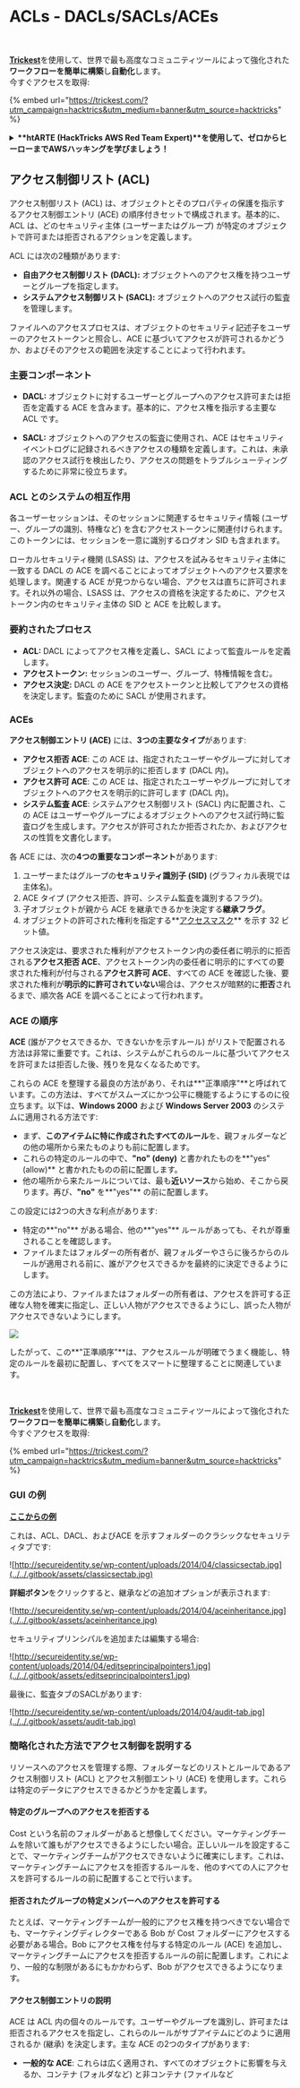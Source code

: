 # ACLs - DACLs/SACLs/ACEs

<figure><img src="../../.gitbook/assets/image (3) (1) (1) (1) (1).png" alt=""><figcaption></figcaption></figure>

\
[**Trickest**](https://trickest.com/?utm\_campaign=hacktrics\&utm\_medium=banner\&utm\_source=hacktricks)を使用して、世界で最も高度なコミュニティツールによって強化された**ワークフローを簡単に構築**し**自動化**します。\
今すぐアクセスを取得:

{% embed url="https://trickest.com/?utm_campaign=hacktrics&utm_medium=banner&utm_source=hacktricks" %}

<details>

<summary><strong>**htARTE (HackTricks AWS Red Team Expert)**を使用して、ゼロからヒーローまでAWSハッキングを学びましょう！</strong></summary>

HackTricksをサポートする他の方法:

* **HackTricksで企業を宣伝**したい場合や**HackTricksをPDFでダウンロード**したい場合は、[**SUBSCRIPTION PLANS**](https://github.com/sponsors/carlospolop)をチェックしてください！
* [**公式PEASS＆HackTricksグッズ**](https://peass.creator-spring.com)を入手
* [**The PEASS Family**](https://opensea.io/collection/the-peass-family)を発見し、独占的な[**NFTs**](https://opensea.io/collection/the-peass-family)のコレクションを見る
* **💬 [Discordグループ](https://discord.gg/hRep4RUj7f)**に参加するか、[**telegramグループ**](https://t.me/peass)に参加するか、**Twitter** 🐦 [**@carlospolopm**](https://twitter.com/hacktricks_live)**をフォロー**する
* **HackTricks**と**HackTricks Cloud**のgithubリポジトリにPRを提出して、**ハッキングトリックを共有**します。

</details>

## **アクセス制御リスト (ACL)**

アクセス制御リスト (ACL) は、オブジェクトとそのプロパティの保護を指示するアクセス制御エントリ (ACE) の順序付きセットで構成されます。基本的に、ACL は、どのセキュリティ主体 (ユーザーまたはグループ) が特定のオブジェクトで許可または拒否されるアクションを定義します。

ACL には次の2種類があります:

- **自由アクセス制御リスト (DACL):** オブジェクトへのアクセス権を持つユーザーとグループを指定します。
- **システムアクセス制御リスト (SACL):** オブジェクトへのアクセス試行の監査を管理します。

ファイルへのアクセスプロセスは、オブジェクトのセキュリティ記述子をユーザーのアクセストークンと照合し、ACE に基づいてアクセスが許可されるかどうか、およびそのアクセスの範囲を決定することによって行われます。

### **主要コンポーネント**

- **DACL:** オブジェクトに対するユーザーとグループへのアクセス許可または拒否を定義する ACE を含みます。基本的に、アクセス権を指示する主要な ACL です。

- **SACL:** オブジェクトへのアクセスの監査に使用され、ACE はセキュリティイベントログに記録されるべきアクセスの種類を定義します。これは、未承認のアクセス試行を検出したり、アクセスの問題をトラブルシューティングするために非常に役立ちます。

### **ACL とのシステムの相互作用**

各ユーザーセッションは、そのセッションに関連するセキュリティ情報 (ユーザー、グループの識別、特権など) を含むアクセストークンに関連付けられます。このトークンには、セッションを一意に識別するログオン SID も含まれます。

ローカルセキュリティ機関 (LSASS) は、アクセスを試みるセキュリティ主体に一致する DACL の ACE を調べることによってオブジェクトへのアクセス要求を処理します。関連する ACE が見つからない場合、アクセスは直ちに許可されます。それ以外の場合、LSASS は、アクセスの資格を決定するために、アクセストークン内のセキュリティ主体の SID と ACE を比較します。

### **要約されたプロセス**

- **ACL:** DACL によってアクセス権を定義し、SACL によって監査ルールを定義します。
- **アクセストークン:** セッションのユーザー、グループ、特権情報を含む。
- **アクセス決定:** DACL の ACE をアクセストークンと比較してアクセスの資格を決定します。監査のために SACL が使用されます。


### ACEs

**アクセス制御エントリ (ACE)** には、**3つの主要なタイプ**があります:

- **アクセス拒否 ACE**: この ACE は、指定されたユーザーやグループに対してオブジェクトへのアクセスを明示的に拒否します (DACL 内)。
- **アクセス許可 ACE**: この ACE は、指定されたユーザーやグループに対してオブジェクトへのアクセスを明示的に許可します (DACL 内)。
- **システム監査 ACE**: システムアクセス制御リスト (SACL) 内に配置され、この ACE はユーザーやグループによるオブジェクトへのアクセス試行時に監査ログを生成します。アクセスが許可されたか拒否されたか、およびアクセスの性質を文書化します。

各 ACE には、次の**4つの重要なコンポーネント**があります:

1. ユーザーまたはグループの**セキュリティ識別子 (SID)** (グラフィカル表現では主体名)。
2. ACE タイプ (アクセス拒否、許可、システム監査を識別するフラグ)。
3. 子オブジェクトが親から ACE を継承できるかを決定する**継承フラグ**。
4. オブジェクトの許可された権利を指定する**[アクセスマスク](https://docs.microsoft.com/en-us/openspecs/windows_protocols/ms-dtyp/7a53f60e-e730-4dfe-bbe9-b21b62eb790b?redirectedfrom=MSDN)** を示す 32 ビット値。

アクセス決定は、要求された権利がアクセストークン内の委任者に明示的に拒否される**アクセス拒否 ACE**、アクセストークン内の委任者に明示的にすべての要求された権利が付与される**アクセス許可 ACE**、すべての ACE を確認した後、要求された権利が**明示的に許可されていない**場合は、アクセスが暗黙的に**拒否**されるまで、順次各 ACE を調べることによって行われます。


### ACE の順序

**ACE** (誰がアクセスできるか、できないかを示すルール) がリストで配置される方法は非常に重要です。これは、システムがこれらのルールに基づいてアクセスを許可または拒否した後、残りを見なくなるためです。

これらの ACE を整理する最良の方法があり、それは**"正準順序"**と呼ばれています。この方法は、すべてがスムーズにかつ公平に機能するようにするのに役立ちます。以下は、**Windows 2000** および **Windows Server 2003** のシステムに適用される方法です:

- まず、**このアイテムに特に作成されたすべてのルール**を、親フォルダーなどの他の場所から来たものよりも前に配置します。
- これらの特定のルールの中で、**"no" (deny)** と書かれたものを**"yes" (allow)** と書かれたものの前に配置します。
- 他の場所から来たルールについては、最も**近いソース**から始め、そこから戻ります。再び、**"no"** を**"yes"** の前に配置します。

この設定には2つの大きな利点があります:

* 特定の**"no"** がある場合、他の**"yes"** ルールがあっても、それが尊重されることを確認します。
* ファイルまたはフォルダーの所有者が、親フォルダーやさらに後ろからのルールが適用される前に、誰がアクセスできるかを最終的に決定できるようにします。

この方法により、ファイルまたはフォルダーの所有者は、アクセスを許可する正確な人物を確実に指定し、正しい人物がアクセスできるようにし、誤った人物がアクセスできないようにします。

![](https://www.ntfs.com/images/screenshots/ACEs.gif)

したがって、この**"正準順序"**は、アクセスルールが明確でうまく機能し、特定のルールを最初に配置し、すべてをスマートに整理することに関連しています。


<figure><img src="../../.gitbook/assets/image (3) (1) (1) (1) (1).png" alt=""><figcaption></figcaption></figure>

\
[**Trickest**](https://trickest.com/?utm\_campaign=hacktrics\&utm\_medium=banner\&utm\_source=hacktricks)を使用して、世界で最も高度なコミュニティツールによって強化された**ワークフローを簡単に構築**し**自動化**します。\
今すぐアクセスを取得:

{% embed url="https://trickest.com/?utm_campaign=hacktrics&utm_medium=banner&utm_source=hacktricks" %}

### GUI の例

**[ここからの例](https://secureidentity.se/acl-dacl-sacl-and-the-ace/)**

これは、ACL、DACL、およびACE を示すフォルダーのクラシックなセキュリティタブです:

![http://secureidentity.se/wp-content/uploads/2014/04/classicsectab.jpg](../../.gitbook/assets/classicsectab.jpg)

**詳細ボタン**をクリックすると、継承などの追加オプションが表示されます:

![http://secureidentity.se/wp-content/uploads/2014/04/aceinheritance.jpg](../../.gitbook/assets/aceinheritance.jpg)

セキュリティプリンシパルを追加または編集する場合:

![http://secureidentity.se/wp-content/uploads/2014/04/editseprincipalpointers1.jpg](../../.gitbook/assets/editseprincipalpointers1.jpg)

最後に、監査タブのSACLがあります:

![http://secureidentity.se/wp-content/uploads/2014/04/audit-tab.jpg](../../.gitbook/assets/audit-tab.jpg)

### 簡略化された方法でアクセス制御を説明する

リソースへのアクセスを管理する際、フォルダーなどのリストとルールであるアクセス制御リスト (ACL) とアクセス制御エントリ (ACE) を使用します。これらは特定のデータにアクセスできるかどうかを定義します。

#### 特定のグループへのアクセスを拒否する

Cost という名前のフォルダーがあると想像してください。マーケティングチームを除いて誰もがアクセスできるようにしたい場合。正しいルールを設定することで、マーケティングチームがアクセスできないように確実にします。これは、マーケティングチームにアクセスを拒否するルールを、他のすべての人にアクセスを許可するルールの前に配置することで行います。

#### 拒否されたグループの特定メンバーへのアクセスを許可する

たとえば、マーケティングチームが一般的にアクセス権を持つべきでない場合でも、マーケティングディレクターである Bob が Cost フォルダーにアクセスする必要がある場合。Bob にアクセス権を付与する特定のルール (ACE) を追加し、マーケティングチームにアクセスを拒否するルールの前に配置します。これにより、一般的な制限があるにもかかわらず、Bob がアクセスできるようになります。

#### アクセス制御エントリの説明

ACE は ACL 内の個々のルールです。ユーザーやグループを識別し、許可または拒否されるアクセスを指定し、これらのルールがサブアイテムにどのように適用されるか (継承) を決定します。主な ACE の2つのタイプがあります:

- **一般的な ACE**: これらは広く適用され、すべてのオブジェクトに影響を与えるか、コンテナ (フォルダなど) と非コンテナ (ファイルなど
